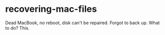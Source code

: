 # recovering-mac-files
Dead MacBook, no reboot, disk can't be repaired. Forgot to back up. What to do? This. 
